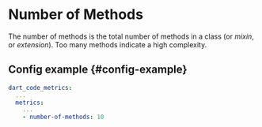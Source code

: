# Number of Methods

The number of methods is the total number of methods in a class (or _mixin_, or _extension_). Too many methods indicate a high complexity.

## Config example {#config-example}

```yaml
dart_code_metrics:
  ...
  metrics:
    ...
    - number-of-methods: 10
```
